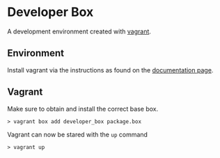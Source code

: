 Developer Box
=============

A development environment created with 
[vagrant][1].

Environment
-----------

Install vagrant via the instructions as found on the
[documentation page][2]. 

Vagrant
-------

Make sure to obtain and install the correct base box.

    > vagrant box add developer_box package.box

Vagrant can now be stared with the `up` command

    > vagrant up

[1]: http://vagrantup.com/ "Vagrant Homepage"
[2]: http://vagrantup.com/v1/docs/getting-started/index.html "Getting started with vagrant"